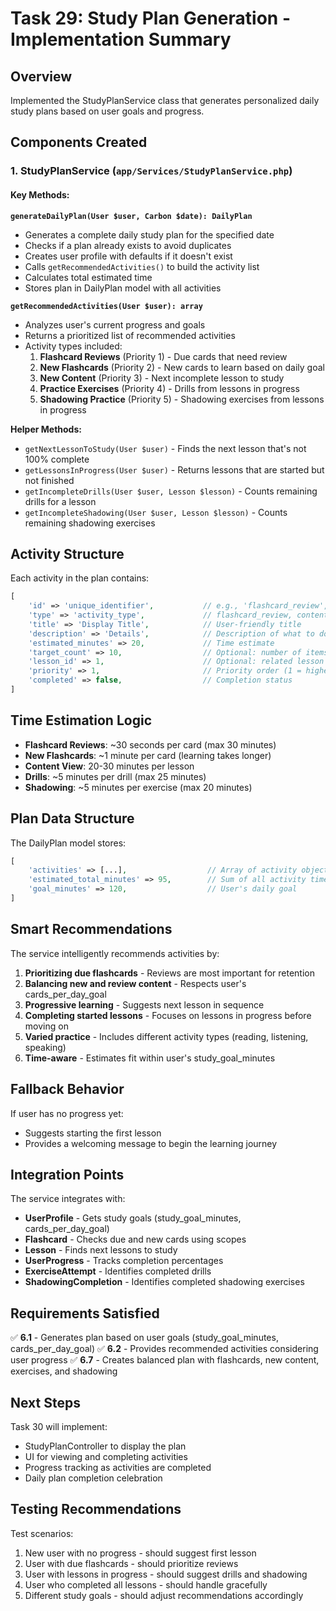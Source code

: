 # Task 29: Study Plan Generation - Implementation Summary

## Overview
Implemented the StudyPlanService class that generates personalized daily study plans based on user goals and progress.

## Components Created

### 1. StudyPlanService (`app/Services/StudyPlanService.php`)

#### Key Methods:

**`generateDailyPlan(User $user, Carbon $date): DailyPlan`**
- Generates a complete daily study plan for the specified date
- Checks if a plan already exists to avoid duplicates
- Creates user profile with defaults if it doesn't exist
- Calls `getRecommendedActivities()` to build the activity list
- Calculates total estimated time
- Stores plan in DailyPlan model with all activities

**`getRecommendedActivities(User $user): array`**
- Analyzes user's current progress and goals
- Returns a prioritized list of recommended activities
- Activity types included:
  1. **Flashcard Reviews** (Priority 1) - Due cards that need review
  2. **New Flashcards** (Priority 2) - New cards to learn based on daily goal
  3. **New Content** (Priority 3) - Next incomplete lesson to study
  4. **Practice Exercises** (Priority 4) - Drills from lessons in progress
  5. **Shadowing Practice** (Priority 5) - Shadowing exercises from lessons in progress

**Helper Methods:**
- `getNextLessonToStudy(User $user)` - Finds the next lesson that's not 100% complete
- `getLessonsInProgress(User $user)` - Returns lessons that are started but not finished
- `getIncompleteDrills(User $user, Lesson $lesson)` - Counts remaining drills for a lesson
- `getIncompleteShadowing(User $user, Lesson $lesson)` - Counts remaining shadowing exercises

## Activity Structure

Each activity in the plan contains:
```php
[
    'id' => 'unique_identifier',           // e.g., 'flashcard_review', 'lesson_1'
    'type' => 'activity_type',             // flashcard_review, content_view, exercise, shadowing
    'title' => 'Display Title',            // User-friendly title
    'description' => 'Details',            // Description of what to do
    'estimated_minutes' => 20,             // Time estimate
    'target_count' => 10,                  // Optional: number of items (cards, drills, etc.)
    'lesson_id' => 1,                      // Optional: related lesson ID
    'priority' => 1,                       // Priority order (1 = highest)
    'completed' => false,                  // Completion status
]
```

## Time Estimation Logic

- **Flashcard Reviews**: ~30 seconds per card (max 30 minutes)
- **New Flashcards**: ~1 minute per card (learning takes longer)
- **Content View**: 20-30 minutes per lesson
- **Drills**: ~5 minutes per drill (max 25 minutes)
- **Shadowing**: ~5 minutes per exercise (max 20 minutes)

## Plan Data Structure

The DailyPlan model stores:
```php
[
    'activities' => [...],                  // Array of activity objects
    'estimated_total_minutes' => 95,        // Sum of all activity times
    'goal_minutes' => 120,                  // User's daily goal
]
```

## Smart Recommendations

The service intelligently recommends activities by:

1. **Prioritizing due flashcards** - Reviews are most important for retention
2. **Balancing new and review content** - Respects user's cards_per_day_goal
3. **Progressive learning** - Suggests next lesson in sequence
4. **Completing started lessons** - Focuses on lessons in progress before moving on
5. **Varied practice** - Includes different activity types (reading, listening, speaking)
6. **Time-aware** - Estimates fit within user's study_goal_minutes

## Fallback Behavior

If user has no progress yet:
- Suggests starting the first lesson
- Provides a welcoming message to begin the learning journey

## Integration Points

The service integrates with:
- **UserProfile** - Gets study goals (study_goal_minutes, cards_per_day_goal)
- **Flashcard** - Checks due and new cards using scopes
- **Lesson** - Finds next lessons to study
- **UserProgress** - Tracks completion percentages
- **ExerciseAttempt** - Identifies completed drills
- **ShadowingCompletion** - Identifies completed shadowing exercises

## Requirements Satisfied

✅ **6.1** - Generates plan based on user goals (study_goal_minutes, cards_per_day_goal)
✅ **6.2** - Provides recommended activities considering user progress
✅ **6.7** - Creates balanced plan with flashcards, new content, exercises, and shadowing

## Next Steps

Task 30 will implement:
- StudyPlanController to display the plan
- UI for viewing and completing activities
- Progress tracking as activities are completed
- Daily plan completion celebration

## Testing Recommendations

Test scenarios:
1. New user with no progress - should suggest first lesson
2. User with due flashcards - should prioritize reviews
3. User with lessons in progress - should suggest drills and shadowing
4. User who completed all lessons - should handle gracefully
5. Different study goals - should adjust recommendations accordingly
